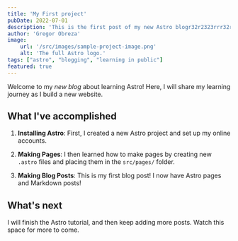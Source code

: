 ```yaml
---
title: 'My First project'
pubDate: 2022-07-01
description: 'This is the first post of my new Astro blogr32r2323rrr32r323r3r323r3r3r32r32r3r323r3rr32r32r3r3r.'
author: 'Gregor Obreza'
image:
    url: '/src/images/sample-project-image.png'
    alt: 'The full Astro logo.'
tags: ["astro", "blogging", "learning in public"]
featured: true
---
```


Welcome to my _new blog_ about learning Astro! Here, I will share my learning journey as I build a new website.

## What I've accomplished



1. **Installing Astro**: First, I created a new Astro project and set up my online accounts.

2. **Making Pages**: I then learned how to make pages by creating new `.astro` files and placing them in the `src/pages/` folder.

3. **Making Blog Posts**: This is my first blog post! I now have Astro pages and Markdown posts!

## What's next

I will finish the Astro tutorial, and then keep adding more posts. Watch this space for more to come.